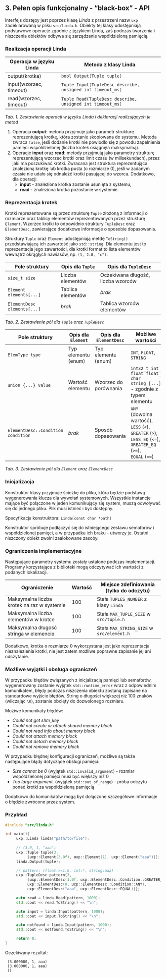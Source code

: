 ## 3. Pełen opis funkcjonalny - “black-box” - API

Interfejs dostępy jest poprzez klasę *Linda* z przestrzeni nazw `uxp` zadeklarowaną
w pliku `src/linda.h`. Obiekty tej klasy udostępniają  podstawowe operacje zgodnie
z językiem Linda, zaś podczas tworzenia i niszczenia obiektów odbywa się zarządzanie
współdzieloną pamięcią.

### Realizacja operacji Linda

| Operacja w języku Linda | Metoda z klasy Linda                                       |
| ----------------------- | ---------------------------------------------------------- |
| output(krotka)          | `bool Output(Tuple tuple)`                                 |
| input(wzorzec, timeout) | `Tuple Input(TupleDesc describe, unsigned int timeout_ms)` |
| read(wzorzec, timeout)  | `Tuple Read(TupleDesc describe, unsigned int timeout_ms)`  |
_Tab. 1. Zestawienie operacji w języku Linda i deklaracji realizujących je metod_

1. Operacja **output**: metoda przyjmuje jako parametr strukturę reprezentującą
   krotkę, która zostanie skopiowana do systemu. Metoda zwraca `false`, jeśli
   dodanie krotki nie powiodło się z powodu zapełnienia pamięci współdzielonej
   (liczba krotek osiągnęła maksymalną).
2. Operacje **input** oraz **read**: metody przyjmują jako parametry strukturę
   reprezentującą wzorzec krotki oraz limit czasu (w milisekundach), przez jaki
   ma poszukiwać krotki. Zwracana jest struktura reprezentująca znalezioną krotkę
   lub krotka pusta (o rozmiarze 0), jeśli w zadanym czasie nie udało się 
   odnaleźć krotki pasującej do wzorca. Dodatkowo, dla operacji:
     * **input** - znaleziona krotka zostanie usunięta z systemu,
     * **read** - znaleziona krotka pozostanie w systemie.

### Reprezentacja krotek

Krotki reprezentowane są przez strukturę `Tuple` złożoną z informacji o rozmiarze
oraz tablicy elementów reprezentowanych przez strukturę `Element`. Wzorzec krotki
to odpowidnio struktury `TupleDesc` oraz `ElementDesc`, zawierające dodatkowe
informacje o sposobie dopasowania.

Struktury `Tuple` oraz `Element` udostępniają metdę `ToString()` przedstawiającą
ich zawartość jako `std::string`. Dla elementu jest to reprezentacja jego zawartości,
dla krotki format to lista elementów wewnątrz okrągłych nawiasów, np. `(1, 2.0, "c")`.

| Pole struktury              | Opis dla `Tuple`  | Opis dla `TupleDesc`               |
| --------------------------- | ----------------- | ---------------------------------- |
| `size_t size`               | Liczba elementów  | Oczekiwana długość, liczba wzorców |
| `Element elements[...]`     | Tablica elementów | _brak_                             |
| `ElementDesc elements[...]` | _brak_            | Tablica wzorców elementów          |
_Tab. 2. Zestawienie pól dla `Tuple` oraz `TupleDesc`_

| Pole struktury                     | Opis dla `Element`  | Opis dla `ElementDesc` | Możliwe wartości                                                                                                                  |
| ---------------------------------- | ------------------- | ---------------------- | --------------------------------------------------------------------------------------------------------------------------------- |
| `ElemType type`                    | Typ elementu (enum) | Typ elementu (enum)    | `INT`, `FLOAT`, `STRING`                                                                                                          |
| `union {...} value`                | Wartość elementu    | Wzorzec do porównania  | `int32_t int_` <br> `float float_` <br> `char string_[...]` <br> - zgodnie z typem elementu                                       |
| `ElementDesc::Condition condition` | _brak_              | Sposób dopasowania     | `ANY` (dowolna wartość),<br> `LESS` (`<`),<br> `GREATER` (`>`),<br> `LESS_EQ` (`<=`),<br> `GREATER_EQ` (`>=`),<br> `EQUAL` (`==`) |
_Tab. 3. Zestawienie pól dla `Element` oraz `ElementDesc`_

### Inicjalizacja
Konstruktor klasy przyjmuje ścieżkę do pliku, która będzie podstawą wygenerowania
klucza dla wywołań systemowych. Wszystkie instancje mające być połączone w jeden
komunikujący się system, muszą odwoływać się do jednego pliku. Plik musi istnieć
i być dostępny.

Specyfikacja konstruktora: `Linda(const char *path)`

Konstruktor spróbuje podłączyć się do istniejącego zestawu semaforów i współdzielonej
pamięci, a w przypadku ich braku - utworzy je. Ostatni niszczony obiekt zwolni
zaalokowane zasoby.

### Ograniczenia implementacyjne
Następujące parametry systemu zostały ustalone podczas implementacji. Programy
korzystające z biblioteki mogą odczytywać ich wartości z podanych lokalizacji.

| Ograniczenie                               | Wartość | Miejsce zdefiniowania (tylko do odczytu)  |
| ------------------------------------------ | ------- | ----------------------------------------- |
| Maksymalna liczba krotek na raz w systemie | 100     | Stała `TUPLES_NUMBER` z klasy `Linda`     |
| Maksymalna liczba elementów w krotce       | 100     | Stała `MAX_TUPLE_SIZE` w `src/tuple.h`    |
| Maksymalna długość stringa w elemencie     | 100     | Stała `MAX_STRING_SIZE` w `src/element.h` |

Dodatkowo, krotka o rozmiarze 0 wykorzystana jest jako reprezentacja nieznalezienia
krotki, nie jest zatem możliwe poprawne zapisanie jej ani odczytanie.

### Możliwe wyjątki i obsługa ograniczeń

W przypadku błędów związanych z inicjalizacją pamięci lub semaforów, wygenerowany
zostanie wyjątek `std::runtime_error` wraz z odpowiednim
komunikatem, błędy podczas niszczenia obiektu zostaną zapisane na standardowe
wyjście błędów. String o długości większej niż 100 znaków (wliczając `\0`), zostanie
obcięty do dozwolonego rozmiaru.

Możiwe komunikaty błędów:
* _Could not get shm\_key_
* _Could not create or attach shared memory block_
* _Could not read info about memory block_
* _Could not attach memory block_
* _Could not detach memory block_
* _Could not remove memory block_
  
W przypadku błędnej konfiguracji ograniczeń, możliwe są także następujące
błądy dotyczące obsługi pamięci:
* _Size cannot be 0_ (wyjątek `std::invalid_argument`) - rozmiar współdzielonej
  pamięci musi być większy niż 0
* _Too large argument._ (wyjątek `std::out_of_range`) - próba odczytu ponad
  krotki za współdzieloną pamięcią

Dodatkowo do komunikatów mogą być dołączone szczegółowe informacje o błędzie
zwrócone przez system. 

### Przykład

```C++
#include "src/linda.h"

int main(){
     uxp::Linda linda("path/to/file");
     
     // (3.0, 1, "aaa")
     uxp::Tuple tuple{3,
          {uxp::Element(3.0f), uxp::Element(1), uxp::Element("aaa")}};
     linda.Output(tuple);

     // pattern: (float:>=1.0, int:*, string:aaa)
     uxp::TupleDesc pattern{3,
          {uxp::ElementDesc(1.0f, uxp::ElementDesc::Condition::GREATER_EQ),
          uxp::ElementDesc(0, uxp::ElementDesc::Condition::ANY),
          uxp::ElementDesc("aaa", uxp::ElementDesc::EQUAL)}};

     auto read = linda.Read(pattern, 1000);
     std::cout << read.ToString() << "\n";

     auto input = linda.Input(pattern, 1000);
     std::cout << input.ToString() << "\n";

     auto notfound = linda.Input(pattern, 1000);
     std::cout << notfound.ToString() << "\n";

     return 0;
}
```

Oczekiwany rezultat:

     (3.000000, 1, aaa)
     (3.000000, 1, aaa)
     ()

